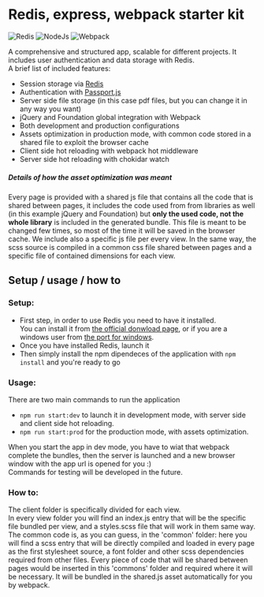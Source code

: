 # Redis, express, webpack starter kit


![Redis](https://www.shareicon.net/data/128x128/2015/08/21/88383_logo_512x512.png)
![NodeJs](https://cdn2.iconfinder.com/data/icons/nodejs-1/128/nodejs-128.png)
![Webpack](https://dealogic.gallerycdn.vsassets.io/extensions/dealogic/webpack-vsts-extension/1.0.0/1484953063653/Microsoft.VisualStudio.Services.Icons.Default)

A comprehensive and structured app, scalable for different projects. It includes user authentication and data storage with Redis.<br>
A brief list of included features:

 * Session storage via [Redis](https://redis.io/)
 * Authentication with [Passport.js](http://passportjs.org/)
 * Server side file storage (in this case pdf files, but you can change it in any way you want)
 * jQuery and Foundation global integration with Webpack
 * Both development and production configurations
 * Assets optimization in production mode, with common code stored in a shared file to exploit the browser cache
 * Client side hot reloading with webpack hot middleware
 * Server side hot reloading with chokidar watch

##### Details of how the asset optimization was meant 
Every page is provided with a shared js file that contains all the code that is shared between pages, it includes the code used from from libraries as well (in this example jQuery and Foundation) but <b>only the used code, not the whole library</b> is included in the generated bundle. This file is meant to be changed few times, so most of the time it will be saved in the browser cache. We include also a specific js file per every view. In the same way, the scss source is compiled in a common css file shared between pages and a specific file of contained dimensions for each view.



## Setup / usage / how to

### Setup:
* First step, in order to use Redis you need to have it installed. <br> You can install it from [the official donwload page](https://redis.io/download), or if you are a windows user from [the port for windows](https://github.com/MSOpenTech/redis/releases).
* Once you have installed Redis, launch it
* Then simply install the npm dipendeces of the application with `npm install` and you're ready to go

### Usage:
There are two main commands to run the application<br>
 * `npm run start:dev` to launch it in development mode, with server side and client side hot reloading.
 * `npm run start:prod` for the production mode, with assets optimization.

When you start the app in dev mode, you have to wiat that webpack complete the bundles, then the server is launched and a new browser window with the app url is opened for you :) <br>
Commands for testing will be developed in the future.

### How to:

The client folder is specifically divided for each view.<br>
In every view folder you will find an index.js entry that will be the specific file bundled per view, and a styles.scss file that will work in them same way. The common code is, as you can guess, in the 'common' folder: here you will find a scss entry that will be directly compiled and loaded in every page as the first stylesheet source, a font folder and other scss dependencies required from other files. Every piece of code that will be shared between pages would be inserted in this 'commons' folder and required where it will be necessary. It will be bundled in the shared.js asset automatically for you by webpack.
